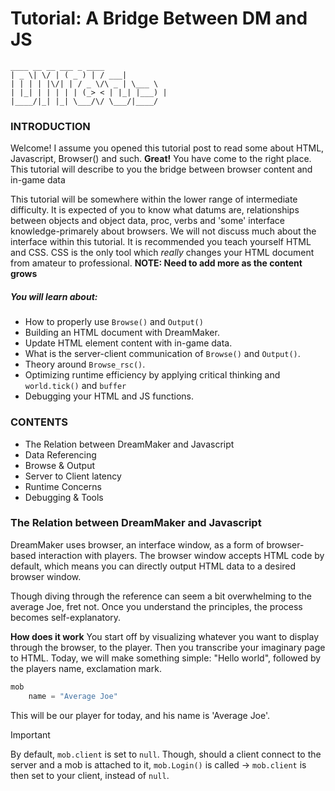 
# Tutorial: A Bridge Between DM and JS

```
____ __ __ ___ _ ____  
| _ \| \/ | ( _ ) | / ___|  
| | | | |\/| | / _ \/\ _ | \___ \  
| |_| | | | | | (_> < | |_| |___) |  
|____/|_| |_| \___/\/ \___/|____/
```

### INTRODUCTION
Welcome!
I assume you opened this tutorial post to read some about HTML, Javascript, Browser() and such. **Great!** You have come to the right place. This tutorial will describe to you the bridge between browser content and in-game data

This tutorial will be somewhere within the lower range of intermediate difficulty. It is expected of you to know what datums are, relationships between objects and object data, proc, verbs and 'some' interface knowledge-primarely about browsers. We will not discuss much about the interface within this tutorial. It is recommended you teach yourself HTML and CSS. CSS is the only tool which _really_ changes your HTML document from amateur to professional. __NOTE: Need to add more as the content grows__

##### You will learn about:
- How to properly use `Browse()` and `Output()`
- Building an HTML document with DreamMaker.
- Update HTML element content with in-game data.
- What is the server-client communication of `Browse()` and `Output()`.
- Theory around `Browse_rsc()`.
- Optimizing runtime efficiency by applying critical thinking and `world.tick()` and `buffer`
- Debugging your HTML and JS functions.

### CONTENTS
- The Relation between DreamMaker and Javascript
- Data Referencing
- Browse & Output
- Server to Client latency
- Runtime Concerns
- Debugging & Tools


### The Relation between DreamMaker and Javascript
DreamMaker uses browser, an interface window, as a form of browser-based interaction with players. The browser window accepts HTML code by default, which means you can directly output HTML data to a desired browser window.

Though diving through the reference can seem a bit overwhelming to the average Joe, fret not. Once you understand the principles, the process becomes self-explanatory.

**How does it work**
You start off by visualizing whatever you want to display through the browser, to the player. Then you transcribe your imaginary page to HTML. Today, we will make something simple: "Hello world", followed by the players name, exclamation mark.

```js
mob
	name = "Average Joe"
```

This will be our player for today, and his name is 'Average Joe'.
> [!IMPORTANT]
> By default, `mob.client` is set to `null`. Though, should a client connect to the server and a mob is attached to it, `mob.Login()` is called -> `mob.client` is then set to your client,  instead of `null`.

